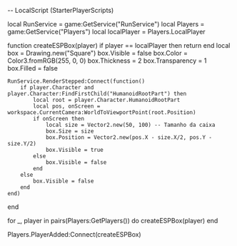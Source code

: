 -- LocalScript (StarterPlayerScripts)

local RunService = game:GetService("RunService")
local Players = game:GetService("Players")
local localPlayer = Players.LocalPlayer

function createESPBox(player)
	if player == localPlayer then return end
	local box = Drawing.new("Square")
	box.Visible = false
	box.Color = Color3.fromRGB(255, 0, 0)
	box.Thickness = 2
	box.Transparency = 1
	box.Filled = false

	RunService.RenderStepped:Connect(function()
		if player.Character and player.Character:FindFirstChild("HumanoidRootPart") then
			local root = player.Character.HumanoidRootPart
			local pos, onScreen = workspace.CurrentCamera:WorldToViewportPoint(root.Position)
			if onScreen then
				local size = Vector2.new(50, 100) -- Tamanho da caixa
				box.Size = size
				box.Position = Vector2.new(pos.X - size.X/2, pos.Y - size.Y/2)
				box.Visible = true
			else
				box.Visible = false
			end
		else
			box.Visible = false
		end
	end)
end

for _, player in pairs(Players:GetPlayers()) do
	createESPBox(player)
end

Players.PlayerAdded:Connect(createESPBox)

